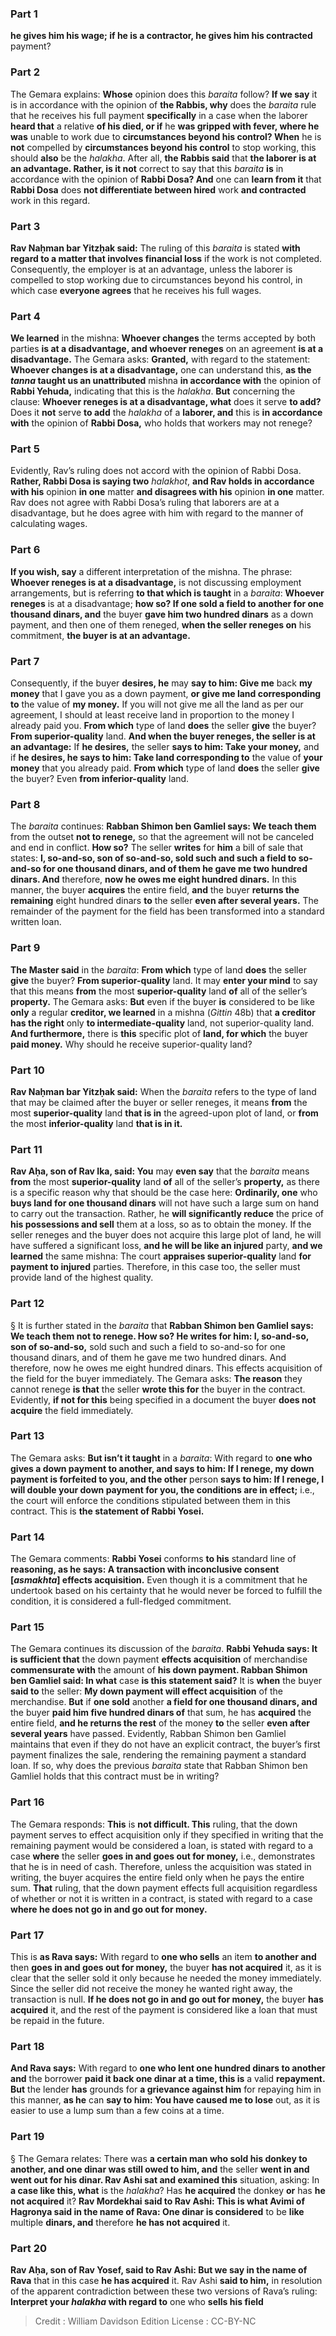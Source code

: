 
### Part 1
<b>he gives him his wage; if he is a contractor, he gives him his contracted</b> payment?

### Part 2
The Gemara explains: <b>Whose</b> opinion does this <i>baraita</i> follow? <b>If we say</b> it is in accordance with the opinion of <b>the Rabbis, why</b> does the <i>baraita</i> rule that he receives his full payment <b>specifically</b> in a case when the laborer <b>heard that</b> a relative <b>of his died, or if</b> he <b>was gripped with fever, where he was</b> unable to work due to <b>circumstances beyond his control? When</b> he is <b>not</b> compelled by <b>circumstances beyond his control</b> to stop working, this should <b>also</b> be the <i>halakha</i>. After all, <b>the Rabbis said</b> that <b>the laborer is at an advantage. Rather, is it not</b> correct to say that this <i>baraita</i> <b>is</b> in accordance with the opinion of <b>Rabbi Dosa? And</b> one can <b>learn from it</b> that <b>Rabbi Dosa</b> does <b>not differentiate between hired</b> work <b>and contracted</b> work in this regard.

### Part 3
<b>Rav Naḥman bar Yitzḥak said:</b> The ruling of this <i>baraita</i> is stated <b>with regard to a matter that involves financial loss</b> if the work is not completed. Consequently, the employer is at an advantage, unless the laborer is compelled to stop working due to circumstances beyond his control, in which case <b>everyone agrees</b> that he receives his full wages.

### Part 4
<b>We learned</b> in the mishna: <b>Whoever changes</b> the terms accepted by both parties <b>is at a disadvantage, and whoever reneges</b> on an agreement <b>is at a disadvantage.</b> The Gemara asks: <b>Granted,</b> with regard to the statement: <b>Whoever changes is at a disadvantage,</b> one can understand this, <b>as the <i>tanna</i> taught us an unattributed</b> mishna <b>in accordance with</b> the opinion of <b>Rabbi Yehuda,</b> indicating that this is the <i>halakha</i>. <b>But</b> concerning the clause: <b>Whoever reneges is at a disadvantage, what</b> does it serve <b>to add?</b> Does it <b>not</b> serve <b>to add</b> the <i>halakha</i> of a <b>laborer, and</b> this is <b>in accordance with</b> the opinion of <b>Rabbi Dosa,</b> who holds that workers may not renege?

### Part 5
Evidently, Rav’s ruling does not accord with the opinion of Rabbi Dosa. <b>Rather, Rabbi Dosa is saying two</b> <i>halakhot</i>, <b>and Rav holds in accordance with his</b> opinion <b>in one</b> matter <b>and disagrees with his</b> opinion <b>in one</b> matter. Rav does not agree with Rabbi Dosa’s ruling that laborers are at a disadvantage, but he does agree with him with regard to the manner of calculating wages.

### Part 6
<b>If you wish, say</b> a different interpretation of the mishna. The phrase: <b>Whoever reneges is at a disadvantage,</b> is not discussing employment arrangements, but is referring <b>to that which is taught</b> in a <i>baraita</i>: <b>Whoever reneges</b> is at a disadvantage; <b>how so? If one sold a field to another for one thousand dinars, and</b> the buyer <b>gave him two hundred dinars</b> as a down payment, and then one of them reneged, <b>when the seller reneges on</b> his commitment, <b>the buyer is at an advantage.</b>

### Part 7
Consequently, if the buyer <b>desires, he</b> may <b>say to him: Give me</b> back <b>my money</b> that I gave you as a down payment, <b>or give me land corresponding to</b> the value of <b>my money.</b> If you will not give me all the land as per our agreement, I should at least receive land in proportion to the money I already paid you. <b>From which</b> type of land <b>does</b> the seller <b>give</b> the buyer? <b>From superior-quality</b> land. <b>And when the buyer reneges, the seller is at an advantage:</b> If <b>he desires,</b> the seller <b>says to him: Take your money,</b> and if <b>he desires, he says to him: Take land corresponding to</b> the value of <b>your money</b> that you already paid. <b>From which</b> type of land <b>does</b> the seller <b>give</b> the buyer? Even <b>from inferior-quality</b> land.

### Part 8
The <i>baraita</i> continues: <b>Rabban Shimon ben Gamliel says: We teach them</b> from the outset <b>not to renege,</b> so that the agreement will not be canceled and end in conflict. <b>How so?</b> The seller <b>writes</b> for <b>him</b> a bill of sale that states: <b>I, so-and-so, son of so-and-so, sold such and such a field to so-and-so for one thousand dinars, and of them he gave me two hundred dinars. And</b> therefore, <b>now he owes me eight hundred dinars.</b> In this manner, the buyer <b>acquires</b> the entire field, <b>and</b> the buyer <b>returns the remaining</b> eight hundred dinars <b>to</b> the seller <b>even after several years.</b> The remainder of the payment for the field has been transformed into a standard written loan.

### Part 9
<b>The Master said</b> in the <i>baraita</i>: <b>From which</b> type of land <b>does</b> the seller <b>give</b> the buyer? <b>From superior-quality</b> land. It may <b>enter your mind</b> to say that this means <b>from</b> the most <b>superior-quality</b> land <b>of</b> all of the seller’s <b>property.</b> The Gemara asks: <b>But</b> even if the buyer <b>is</b> considered to be like <b>only</b> a regular <b>creditor, we learned</b> in a mishna (<i>Gittin</i> 48b) that <b>a creditor has the right</b> only <b>to intermediate-quality</b> land, not superior-quality land. <b>And furthermore,</b> there is <b>this</b> specific plot of <b>land, for which</b> the buyer <b>paid money.</b> Why should he receive superior-quality land?

### Part 10
<b>Rav Naḥman bar Yitzḥak said:</b> When the <i>baraita</i> refers to the type of land that may be claimed after the buyer or seller reneges, it means <b>from</b> the most <b>superior-quality</b> land <b>that is in</b> the agreed-upon plot of land, or <b>from</b> the most <b>inferior-quality</b> land <b>that is in it.</b>

### Part 11
<b>Rav Aḥa, son of Rav Ika, said: You</b> may <b>even say</b> that the <i>baraita</i> means <b>from</b> the most <b>superior-quality</b> land <b>of</b> all of the seller’s <b>property,</b> as there is a specific reason why that should be the case here: <b>Ordinarily, one</b> who <b>buys land for one thousand dinars</b> will not have such a large sum on hand to carry out the transaction. Rather, he <b>will significantly reduce</b> the price of <b>his possessions and sell</b> them at a loss, so as to obtain the money. If the seller reneges and the buyer does not acquire this large plot of land, he will have suffered a significant loss, <b>and he will be like an injured</b> party, <b>and we learned</b> the same mishna: The court <b>appraises superior-quality</b> land <b>for payment to injured</b> parties. Therefore, in this case too, the seller must provide land of the highest quality.

### Part 12
§ It is further stated in the <i>baraita</i> that <b>Rabban Shimon ben Gamliel says: We teach them not to renege. How so? He writes for him: I, so-and-so, son of so-and-so,</b> sold such and such a field to so-and-so for one thousand dinars, and of them he gave me two hundred dinars. And therefore, now he owes me eight hundred dinars. This effects acquisition of the field for the buyer immediately. The Gemara asks: <b>The reason</b> they cannot renege <b>is that</b> the seller <b>wrote this for</b> the buyer in the contract. Evidently, <b>if not for this</b> being specified in a document the buyer <b>does not acquire</b> the field immediately.

### Part 13
The Gemara asks: <b>But isn’t it taught</b> in a <i>baraita</i>: With regard to <b>one who gives a down payment to another, and says to him: If I renege, my down payment is forfeited to you, and the other</b> person <b>says to him: If I renege, I will double your down payment for you, the conditions are in effect;</b> i.e., the court will enforce the conditions stipulated between them in this contract. This is <b>the statement of Rabbi Yosei.</b>

### Part 14
The Gemara comments: <b>Rabbi Yosei</b> conforms <b>to his</b> standard line of <b>reasoning, as he says: A transaction with inconclusive consent [<i>asmakhta</i>] effects acquisition.</b> Even though it is a commitment that he undertook based on his certainty that he would never be forced to fulfill the condition, it is considered a full-fledged commitment.

### Part 15
The Gemara continues its discussion of the <i>baraita</i>. <b>Rabbi Yehuda says: It is sufficient that</b> the down payment <b>effects acquisition</b> of merchandise <b>commensurate with</b> the amount of <b>his down payment. Rabban Shimon ben Gamliel said: In what</b> case <b>is this statement said?</b> It is <b>when</b> the buyer <b>said to</b> the seller: <b>My down payment will effect acquisition</b> of the merchandise. <b>But</b> if <b>one sold</b> another <b>a field for one thousand dinars, and</b> the buyer <b>paid him five hundred dinars of</b> that sum, he has <b>acquired</b> the entire field, <b>and he returns the rest</b> of the money <b>to</b> the seller <b>even after several years</b> have passed. Evidently, Rabban Shimon ben Gamliel maintains that even if they do not have an explicit contract, the buyer’s first payment finalizes the sale, rendering the remaining payment a standard loan. If so, why does the previous <i>baraita</i> state that Rabban Shimon ben Gamliel holds that this contract must be in writing?

### Part 16
The Gemara responds: <b>This</b> is <b>not difficult. This</b> ruling, that the down payment serves to effect acquisition only if they specified in writing that the remaining payment would be considered a loan, is stated with regard to a case <b>where</b> the seller <b>goes in and goes out for money,</b> i.e., demonstrates that he is in need of cash. Therefore, unless the acquisition was stated in writing, the buyer acquires the entire field only when he pays the entire sum. <b>That</b> ruling, that the down payment effects full acquisition regardless of whether or not it is written in a contract, is stated with regard to a case <b>where he does not go in and go out for money.</b>

### Part 17
This is <b>as Rava says:</b> With regard to <b>one who sells</b> an item <b>to another and</b> then <b>goes in and goes out for money,</b> the buyer <b>has not acquired</b> it, as it is clear that the seller sold it only because he needed the money immediately. Since the seller did not receive the money he wanted right away, the transaction is null. <b>If he does not go in and go out for money,</b> the buyer <b>has acquired</b> it, and the rest of the payment is considered like a loan that must be repaid in the future.

### Part 18
<b>And Rava says:</b> With regard to <b>one who lent one hundred dinars to another and</b> the borrower <b>paid it back one dinar at a time, this is</b> a valid <b>repayment. But</b> the lender <b>has</b> grounds for <b>a grievance against him</b> for repaying him in this manner, <b>as he</b> can <b>say to him: You have caused me to lose</b> out, as it is easier to use a lump sum than a few coins at a time.

### Part 19
§ The Gemara relates: There was <b>a certain man who sold his donkey to another, and one dinar was still owed to him, and</b> the seller <b>went in and went out for his dinar. Rav Ashi sat and examined this</b> situation, asking: In <b>a case like this, what</b> is the <i>halakha</i>? Has <b>he acquired</b> the donkey <b>or</b> has <b>he not acquired</b> it? <b>Rav Mordekhai said to Rav Ashi: This is what Avimi of Hagronya said in the name of Rava: One dinar is considered</b> to be <b>like</b> multiple <b>dinars, and</b> therefore <b>he has not acquired</b> it.

### Part 20
<b>Rav Aḥa, son of Rav Yosef, said to Rav Ashi: But we say in the name of Rava</b> that in this case <b>he has acquired</b> it. Rav Ashi <b>said to him,</b> in resolution of the apparent contradiction between these two versions of Rava’s ruling: <b>Interpret your <i>halakha</i> with regard to</b> one who <b>sells his field</b>

>Credit : William Davidson Edition
>License : CC-BY-NC